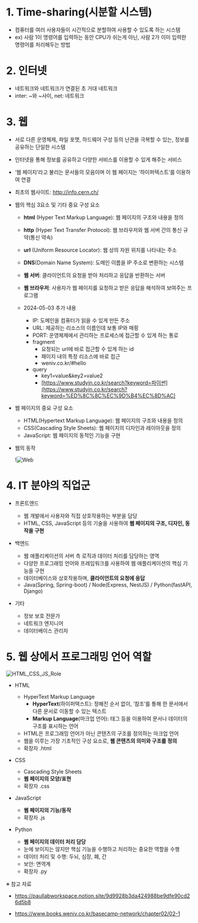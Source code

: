 # 1. Time-sharing(시분할 시스템)

- 컴퓨터를 여러 사용자들이 시간적으로 분할하여 사용할 수 있도록 하는 시스템
- ex) 사람 1이 명령어를 입력하는 동안 CPU가 쉬는게 아닌, 사람 2가 이미 입력한 명령어를 처리해두는 방법

# 2. 인터넷

- 네트워크와 네트워크가 연결된 초 거대 네트워크
- inter: ~와 ~사이, net: 네트워크

# 3. 웹

- 서로 다른 운영체제, 파일 포맷, 하드웨어 구성 등의 난관을 극복할 수 있는, 정보를 공유하는 단일한 시스템
- 인터넷을 통해 정보를 공유하고 다양한 서비스를 이용할 수 있게 해주는 서비스
- ‘웹 페이지’라고 불리는 문서들의 모음이며 이 웹 페이지는 ‘하이퍼텍스트’를 이용하여 연결
- 최초의 웹사이트: http://info.cern.ch/

- 웹의 핵심 3요소 및 기타 중요 구성 요소
    - **html** (Hyper Text Markup Language): 웹 페이지의 구조와 내용을 정의
    - **http** (Hyper Text Transfer Protocol): 웹 브라우저와 웹 서버 간의 통신 규약(통신 약속)
    - **url** (Uniform Resource Locator): 웹 상의 자원 위치를 나타내는 주소
    - **DNS**(Domain Name System): 도메인 이름을 IP 주소로 변환하는 시스템
    - **웹 서버**: 클라이언트의 요청을 받아 처리하고 응답을 반환하는 서버
    - **웹 브라우저**: 사용자가 웹 페이지를 요청하고 받은 응답을 해석하여 보여주는 프로그램
    
    - 2024-05-03 추가 내용
        - IP: 도메인을 컴퓨터가 읽을 수 있게 만든 주소
        - URL: 제공하는 리소스의 이름인데 보통 IP와 매핑
        - PORT: 운영체제에서 관리하는 프로세스에 접근할 수 있게 하는 통로
        - fragment
            - 요청되는 url에 바로 접근할 수 있게 하는 id
            - 패이지 내의 특정 리소스에 바로 접근
            - weniv.co.kr/#hello
        - query
            - key1=value&key2=value2
            - [https://www.studyin.co.kr/search?keyword=파이썬](https://www.studyin.co.kr/search?keyword=%ED%8C%8C%EC%9D%B4%EC%8D%AC)
    
- 웹 페이지의 중요 구성 요소
    - HTML(Hypertext Markup Language): 웹 페이지의 구조와 내용을 정의
    - CSS(Cascading Style Sheets): 웹 페이지의 디자인과 레이아웃을 정의
    - JavaScript: 웹 페이지의 동적인 기능을 구현

- 웹의 동작
    
    !![Web](https://github.com/little6523/HJ_Blog/assets/67815747/ec4a78c3-586c-4f79-82c0-d4050a996343)
    

# 4. IT 분야의 직업군

- 프론트엔드
    - 웹 개발에서 사용자와 직접 상호작용하는 부분을 담당
    - HTML, CSS, JavaScript 등의 기술을 사용하여 **웹 페이지의 구조, 디자인, 동작을 구현**

- 백엔드
    - 웹 애플리케이션의 서버 측 로직과 데이터 처리를 담당하는 영역
    - 다양한 프로그래밍 언어와 프레임워크를 사용하여 웹 애플리케이션의 핵심 기능을 구현
    - 데이터베이스와 상호작용하며, **클라이언트의 요청에 응답**
    - Java(Spring, Spring-boot) / Node(Express, NestJS) / Python(fastAPI, Django)

- 기타
    - 정보 보호 전문가
    - 네트워크 엔지니어
    - 데이터베이스 관리자

# 5. 웹 상에서 프로그래밍 언어 역할

![HTML_CSS_JS_Role](https://github.com/little6523/HJ_Blog/assets/67815747/e8b30ec7-eb2f-4a58-afa5-7f9ddcaee285)

- HTML
    - HyperText Markup Language
        - **HyperText**(하이퍼텍스트): 정해진 순서 없이, ‘참조’를 통해 한 문서에서 다른 문서로 이동할 수 있는 텍스트
        - **Markup Language**(마크업 언어): 태그 등을 이용하여 문서나 데이터의 구조를 표시하는 언어
    - HTML은 프로그래밍 언어가 아닌 콘텐츠의 구조를 정의하는 마크업 언어
    - 웹을 이루는 가장 기초적인 구성 요소로, **웹 콘텐츠의 의미와 구조를 정의**
    - 확장자 .html

- CSS
    - Cascading Style Sheets
    - **웹 페이지의 모양/표현**
    - 확장자 .css

- JavaScript
    - **웹 페이지의 기능/동작**
    - 확장자 .js

- Python
    - **웹 페이지의 데이터 처리 담당**
    - 눈에 보이지는 않지만 핵심 기능을 수행하고 처리하는 중요한 역할을 수행
    - 데이터 처리 및 수행: 두뇌, 심장, 폐, 간
    - 보안: 면역계
    - 확장자 .py


※ 참고 자료
- https://paullabworkspace.notion.site/9d9928b3da424988be9dfe90cd26d5b8

- https://www.books.weniv.co.kr/basecamp-network/chapter02/02-1
